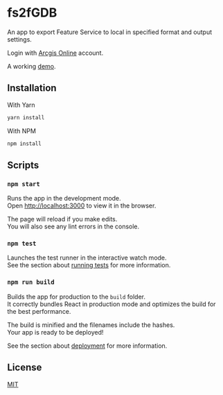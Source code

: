 # fs2fGDB

An app to export Feature Service to local in specified format and output settings.

Login with [Arcgis Online](http://arcgis.com) account.

A working [demo](http://bgtdevhub-fs2fgdb.s3-website-ap-southeast-1.amazonaws.com).

## Installation

With Yarn

```bash
yarn install
```

With NPM

```bash
npm install
```

## Scripts

### `npm start`

Runs the app in the development mode.<br>
Open [http://localhost:3000](http://localhost:3000) to view it in the browser.

The page will reload if you make edits.<br>
You will also see any lint errors in the console.

### `npm test`

Launches the test runner in the interactive watch mode.<br>
See the section about [running tests](https://facebook.github.io/create-react-app/docs/running-tests) for more information.

### `npm run build`

Builds the app for production to the `build` folder.<br>
It correctly bundles React in production mode and optimizes the build for the best performance.

The build is minified and the filenames include the hashes.<br>
Your app is ready to be deployed!

See the section about [deployment](https://facebook.github.io/create-react-app/docs/deployment) for more information.

## License

[MIT](https://choosealicense.com/licenses/mit/)
